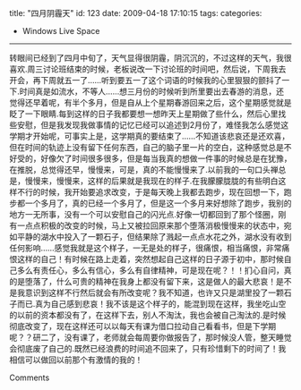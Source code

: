 title: "四月阴霾天"
id: 123
date: 2009-04-18 17:10:15
tags: 
categories: 
- Windows Live Space
---


转眼间已经到了四月中旬了，天气显得很阴霾，阴沉沉的，不过这样的天气，我很喜欢.周三讨论班结束的时候，老板说改一下讨论班的时间吧，然后说，下周我去开会，再下周就五一了……听到要五一了这个词语的时候我的心里狠狠的颤抖了一下.时间真是如流水，不等人……想三月份的时候听到所里要出去春游的消息，还觉得还早着呢，有半个多月，但是自从上个星期春游回来之后，这个星期感觉就是眨了一下眼睛.每到这样的日子我都要想一想昨天上星期做了些什么，然后心里找些安慰，但是我发现我做事情的记忆已经可以追述到2月份了，难怪我怎么感觉这学期才开始呢，可事实上是，这学期真的要结束了……不知道该悲哀还是还欢喜，但在时间的轨迹上没有留下任何东西，自己的脑子里一片的空白，这种感觉总是不好受的，好像欠了时间很多很多，但是每当我真的想做一件事的时候总是在犹豫，在推脱，总觉得还早，慢慢来，可是，真的不能慢慢来了.以前我的一句口头禅总是，慢慢来，慢慢来，这样的后果就是我现在的样子.在我朦朦胧胧的有些明白这样不行的时候，我开始要追求改变，于是每天晚上我都去跑步，现在回想一下，跑步都一个多月了，真的已经一个多月了，但是这一个多月来好想除了跑步，我别的地方一无所事，没有一个可以安慰自己的闪光点.好像一切都回到了那个怪圈，刚有一点点积极的改变的时候，马上又被拉回原来那个堕落消极慢慢来的状态中，宛如平静的湖水中投入了一颗石子，但结果除了溅起一点点水花之外，湖水没有收到任何影响……感觉我就是这个样子，一无是处的样子，很痛恨，相当痛恨，非常痛恨这样的自己！有时候在路上走着，突然想起自己这样的日子源于初中，那时候自己多么有责任心，多么有信心，多么有自律精神，可是现在呢？！！扪心自问，真的是堕落了，什么可贵的精神在我身上都没有留下来，这是做人的最大悲哀！是不是我意识到这样不行然后就会有所改变呢？我不知道，也许又只是湖里投了一颗石子而已.真为自己感到悲哀！我不该是这个样子的，能混到现在这样，我坐吃山空的以前的资本都没有了，在这样下去，别人不淘汰，我也会被自己淘汰的.是时候彻底改变了，现在这样还可以以每天有课为借口拉动自己看看书，但是下学期呢？？研二了，没有课了，老师就会每周要你做报告了，那时候没人管，整天睡觉会彻底废了自己的.既然已经浪费的时间追不回来了，只有珍惜剩下的时间了！我相信可以做回以前那个有激情的我的！

Comments
